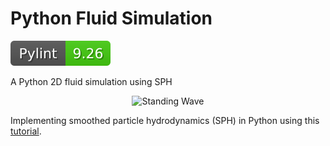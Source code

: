 # Python Fluid Simulation

![Pylint Score](assets/pylint.svg)

A Python 2D fluid simulation using SPH

<p align="center">
  <img src="assets/standingWave.gif" alt="Standing Wave" width="80%"/>
</p>

Implementing smoothed particle hydrodynamics (SPH) in Python using this <a href="https://web.archive.org/web/20090722233436/http://blog.brandonpelfrey.com/?p=303" target="_blank">tutorial</a>.